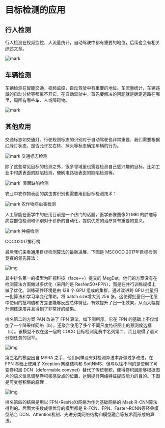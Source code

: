
# 目标检测的应用

## 行人检测

行人检测在视频监控，人流量统计，自动驾驶中都有重要的地位，后续也会有相关综述文章。



![mark](http://images.iterate.site/blog/image/20190905/rlRC2dEx5BEO.png?imageslim)


## 车辆检测



车辆检测在智能交通，视频监控，自动驾驶中有重要的地位。车流量统计，车辆违章的自动分析等都离不开它，在自动驾驶中，首先要解决的问题就是确定道路在哪里，周围有哪些车、人或障碍物。

![mark](http://images.iterate.site/blog/image/20190905/mQ1tyrVjPrMc.png?imageslim)


## 其他应用



交通标志如交通灯、行驶规则标志的识别对于自动驾驶也非常重要，我们需要根据红绿灯状态，是否允许左右转、掉头等标志确定车辆的行为。



![mark](http://images.iterate.site/blog/image/20190905/QUCjnDuy4Ibb.png?imageslim)
交通标志检测



除了这些常见目标的检测之外，很多领域里也需要检测自己感兴趣的目标。比如工业中材质表面的缺陷检测，硬刷电路板表面的缺陷检测等。

![mark](http://images.iterate.site/blog/image/20190905/a4Ina7pWi2Uo.png?imageslim)
​      表面缺陷检测



农业中农作物表面的病虫害识别也需要用到目标检测技术：



![mark](http://images.iterate.site/blog/image/20190905/XnKA5RL3EC9f.png?imageslim)
农作物病虫害检测



人工智能在医学中的应用目前是一个热门的话题，医学影像图像如 MRI 的肿瘤等病变部位检测和识别对于诊断的自动化，提供优质的治疗具有重要的意义。

![mark](http://images.iterate.site/blog/image/20190905/U4k4l74Wohms.png?imageslim)
肿瘤检测











COCO2017排行榜









最后我们来看通用目标检测算法的最新进展。下图是 MSCOCO 2017年目标检测竞赛的领先算法：

![img](https://mmbiz.qpic.cn/mmbiz_png/75DkJnThACk7Enjq0LvHgt8DtQeUV9nQsiaMeLjA8BxnX9tMgoQWIFojKy4NsfalNWR2Ycf0ewtuNVOnm0zO6Wg/640?wx_fmt=png&tp=webp&wxfrom=5&wx_lazy=1&wx_co=1)

其中排名第一的模型为旷视科技（face++）提交的 MegDet。他们的方案没有在检测算法方面做过多优化（采用的是 ResNet50+FPN），而是在并行训练规模上做了优化。训练硬件环境是由 128 个 GPU 组成的集群，通过改进跨 GPU 批量归一化算法和学习率变化策略，将 batch size增大到 256 张，这使得批量归一化层中使用的批均值和方差更能够反应总体特征，有效提升了归一化效果，从而大幅提升训练速度并且得到了非常好的结果。



排名第二的方案 PAN 改进了 FPN 算法，如下图所示。它在 FPN 的基础上不仅增加了一个降采样网络（b），还聚合使用了多个不同尺度特征图上的预测候选框（c）。该模型不仅在这一届的 COCO 目标检测竞赛中名列第二，而且取得了语义分割任务的冠军。



![img](https://mmbiz.qpic.cn/mmbiz_png/75DkJnThACk7Enjq0LvHgt8DtQeUV9nQiaeaLSXJRCZxCpflkUvv6Iiarb435kWNYLIxRKRUzMICfiblegCribicdYA/640?wx_fmt=png&tp=webp&wxfrom=5&wx_lazy=1&wx_co=1)



第三名的模型出自 MSRA 之手，他们同样没有对检测算法本身做过多改进，在 FPN 基础上使用了 Xception 网络结构和 SoftNMS，但与以往不同的是使用了可变卷积层 DCN（deformable convnet）替代了传统卷积，使得卷积层能够根据图片的语义信息调整卷积核感受点的位置，达到提升网络特征提取能力的目的。下图是可变卷积层的原理：

![img](https://mmbiz.qpic.cn/mmbiz_jpg/75DkJnThACk7Enjq0LvHgt8DtQeUV9nQdPUibvVXAib3FTqZsEKYicMFEPa6cXx757yRTibTekIgRspcibWo1ZFzTjQ/640?wx_fmt=jpeg&tp=webp&wxfrom=5&wx_lazy=1&wx_co=1)

排名第四的结果是用以 FPN+ResNeXt网络为作为基础网络的 Mask R-CNN算法得到的。后面大多数成绩优异的模型都是 R-FCN、FPN、Faster-RCNN等经典模型结合 DCN、Attention机制、先进分类网络结构和模型融合等技术而形成的算法。
